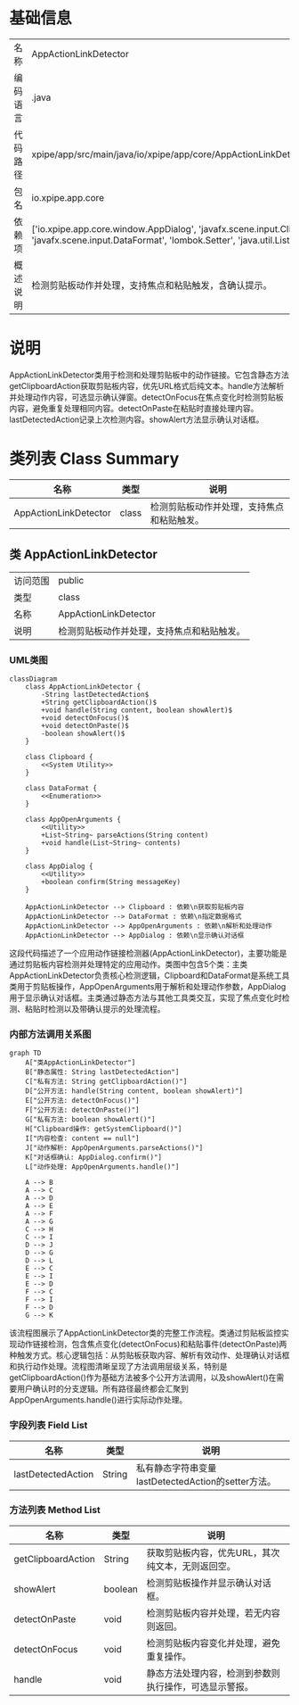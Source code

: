 # 基础信息

|      |      |
|------|------|
| 名称 | AppActionLinkDetector |
| 编码语言 | .java |
| 代码路径 | xpipe/app/src/main/java/io/xpipe/app/core/AppActionLinkDetector.java |
| 包名 | io.xpipe.app.core |
| 依赖项 | ['io.xpipe.app.core.window.AppDialog', 'javafx.scene.input.Clipboard', 'javafx.scene.input.DataFormat', 'lombok.Setter', 'java.util.List'] |
| 概述说明 | 检测剪贴板动作并处理，支持焦点和粘贴触发，含确认提示。 |

# 说明

AppActionLinkDetector类用于检测和处理剪贴板中的动作链接。它包含静态方法getClipboardAction获取剪贴板内容，优先URL格式后纯文本。handle方法解析并处理动作内容，可选显示确认弹窗。detectOnFocus在焦点变化时检测剪贴板内容，避免重复处理相同内容。detectOnPaste在粘贴时直接处理内容。lastDetectedAction记录上次检测内容。showAlert方法显示确认对话框。

# 类列表 Class Summary

| 名称   | 类型  | 说明 |
|-------|------|-------------|
| AppActionLinkDetector | class | 检测剪贴板动作并处理，支持焦点和粘贴触发。 |



## 类 AppActionLinkDetector

|      |      |
|------|------|
| 访问范围 | public |
| 类型 | class |
| 名称 | AppActionLinkDetector |
| 说明 | 检测剪贴板动作并处理，支持焦点和粘贴触发。 |


### UML类图

```mermaid
classDiagram
    class AppActionLinkDetector {
        -String lastDetectedAction$
        +String getClipboardAction()$
        +void handle(String content, boolean showAlert)$
        +void detectOnFocus()$
        +void detectOnPaste()$
        -boolean showAlert()$
    }

    class Clipboard {
        <<System Utility>>
    }

    class DataFormat {
        <<Enumeration>>
    }

    class AppOpenArguments {
        <<Utility>>
        +List~String~ parseActions(String content)
        +void handle(List~String~ contents)
    }

    class AppDialog {
        <<Utility>>
        +boolean confirm(String messageKey)
    }

    AppActionLinkDetector --> Clipboard : 依赖\n获取剪贴板内容
    AppActionLinkDetector --> DataFormat : 依赖\n指定数据格式
    AppActionLinkDetector --> AppOpenArguments : 依赖\n解析和处理动作
    AppActionLinkDetector --> AppDialog : 依赖\n显示确认对话框
```

这段代码描述了一个应用动作链接检测器(AppActionLinkDetector)，主要功能是通过剪贴板内容检测并处理特定的应用动作。类图中包含5个类：主类AppActionLinkDetector负责核心检测逻辑，Clipboard和DataFormat是系统工具类用于剪贴板操作，AppOpenArguments用于解析和处理动作参数，AppDialog用于显示确认对话框。主类通过静态方法与其他工具类交互，实现了焦点变化时检测、粘贴时检测以及带确认提示的处理流程。


### 内部方法调用关系图

```mermaid
graph TD
    A["类AppActionLinkDetector"]
    B["静态属性: String lastDetectedAction"]
    C["私有方法: String getClipboardAction()"]
    D["公开方法: handle(String content, boolean showAlert)"]
    E["公开方法: detectOnFocus()"]
    F["公开方法: detectOnPaste()"]
    G["私有方法: boolean showAlert()"]
    H["Clipboard操作: getSystemClipboard()"]
    I["内容检查: content == null"]
    J["动作解析: AppOpenArguments.parseActions()"]
    K["对话框确认: AppDialog.confirm()"]
    L["动作处理: AppOpenArguments.handle()"]

    A --> B
    A --> C
    A --> D
    A --> E
    A --> F
    A --> G
    C --> H
    C --> I
    D --> J
    D --> G
    D --> L
    E --> C
    E --> I
    E --> D
    F --> C
    F --> I
    F --> D
    G --> K
```

该流程图展示了AppActionLinkDetector类的完整工作流程。类通过剪贴板监控实现动作链接检测，包含焦点变化(detectOnFocus)和粘贴事件(detectOnPaste)两种触发方式。核心逻辑包括：从剪贴板获取内容、解析有效动作、处理确认对话框和执行动作处理。流程图清晰呈现了方法调用层级关系，特别是getClipboardAction()作为基础方法被多个公开方法调用，以及showAlert()在需要用户确认时的分支逻辑。所有路径最终都会汇聚到AppOpenArguments.handle()进行实际动作处理。

### 字段列表 Field List

| 名称  | 类型  | 说明 |
|-------|-------|------|
| lastDetectedAction | String | 私有静态字符串变量lastDetectedAction的setter方法。 |

### 方法列表 Method List

| 名称  | 类型  | 说明 |
|-------|-------|------|
| getClipboardAction | String | 获取剪贴板内容，优先URL，其次纯文本，无则返回空。 |
| showAlert | boolean | 检测剪贴板操作并显示确认对话框。 |
| detectOnPaste | void | 检测剪贴板内容并处理，若无内容则返回。 |
| detectOnFocus | void | 检测剪贴板内容变化并处理，避免重复操作。 |
| handle | void | 静态方法处理内容，检测到参数则执行操作，可选显示警报。 |




